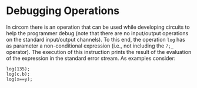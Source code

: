 # Debugging Operations

In circom there is an operation that can be used while developing circuits to help the programmer debug \(note that there are no input/output operations on the standard input/output channels\). To this end, the operation `log` has as parameter a non-conditional expression \(i.e., not including the _`?`_`;_` operator\). The execution of this instruction prints the result of the evaluation of the expression in the standard error stream. As examples consider:

```text
log(135);
log(c.b);
log(x==y);
```



